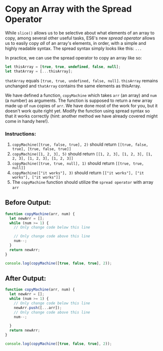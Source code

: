 # Copy an Array with the Spread Operator

While `slice()` allows us to be selective about what elements of an array to copy, among several other useful tasks, ES6's new _spread operator_ allows us to easily copy _all_ of an array's elements, in order, with a simple and highly readable syntax. The spread syntax simply looks like this: `...`

In practice, we can use the spread operator to copy an array like so:

```javascript
let thisArray = [true, true, undefined, false, null];
let thatArray = [...thisArray];
```

`thatArray` equals `[true, true, undefined, false, null]`. `thisArray` remains unchanged and `thatArray` contains the same elements as thisArray.

We have defined a function, `copyMachine` which takes `arr` (an array) and `num` (a number) as arguments. The function is supposed to return a new array made up of `num` copies of `arr`. We have done most of the work for you, but it doesn't work quite right yet. Modify the function using spread syntax so that it works correctly (hint: another method we have already covered might come in handy here!).

### Instructions:
1. `copyMachine([true, false, true], 2)` should return `[[true, false, true], [true, false, true]]`
2. `copyMachine([1, 2, 3], 5)` should return `[[1, 2, 3], [1, 2, 3], [1, 2, 3], [1, 2, 3], [1, 2, 3]]`
3. `copyMachine([true, true, null], 1)` should return `[[true, true, null]]`
4. `copyMachine(["it works"], 3)` should return `[["it works"], ["it works"], ["it works"]]`
5. The `copyMachine` function should utilize the `spread operator` with array `arr`

## Before Output:
```javascript
function copyMachine(arr, num) {
  let newArr = [];
  while (num >= 1) {
    // Only change code below this line

    // Only change code above this line
    num--;
  }
  return newArr;
}

console.log(copyMachine([true, false, true], 2));
```

## After Output:
```javascript
function copyMachine(arr, num) {
  let newArr = [];
  while (num >= 1) {
    // Only change code below this line
    newArr.push([...arr]);
    // Only change code above this line
    num--;
    
  }
  return newArr;
}

console.log(copyMachine([true, false, true], 2));

```